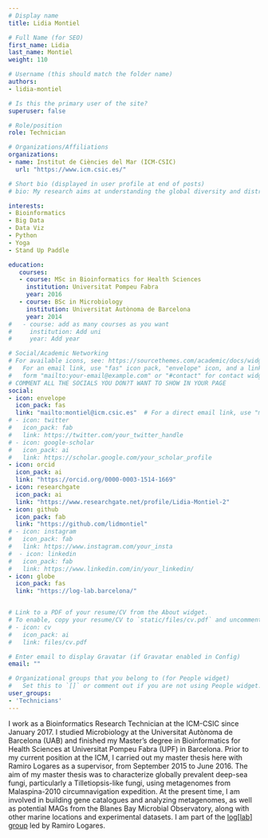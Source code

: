 ```yaml
---
# Display name
title: Lidia Montiel

# Full Name (for SEO)
first_name: Lidia
last_name: Montiel
weight: 110

# Username (this should match the folder name)
authors:
- lidia-montiel

# Is this the primary user of the site?
superuser: false

# Role/position
role: Technician

# Organizations/Affiliations
organizations:
- name: Institut de Ciències del Mar (ICM-CSIC)
  url: "https://www.icm.csic.es/"

# Short bio (displayed in user profile at end of posts)
# bio: My research aims at understanding the global diversity and distribution of eukaryotic and prokaryotic microbes employing curated phylogenetic frameworks focusing on novel environmental taxa.

interests:
- Bioinformatics
- Big Data
- Data Viz
- Python
- Yoga
- Stand Up Paddle

education:
   courses:
   - course: MSc in Bioinformatics for Health Sciences
     institution: Universitat Pompeu Fabra
     year: 2016
   - course: BSc in Microbiology
     institution: Universitat Autònoma de Barcelona
     year: 2014
#   - course: add as many courses as you want
#     institution: Add uni
#     year: Add year

# Social/Academic Networking
# For available icons, see: https://sourcethemes.com/academic/docs/widgets/#icons
#   For an email link, use "fas" icon pack, "envelope" icon, and a link in the
#   form "mailto:your-email@example.com" or "#contact" for contact widget.
# COMMENT ALL THE SOCIALS YOU DON?T WANT TO SHOW IN YOUR PAGE
social:
- icon: envelope
  icon_pack: fas
  link: "mailto:montiel@icm.csic.es"  # For a direct email link, use "mailto:test@example.org".
# - icon: twitter
#   icon_pack: fab
#   link: https://twitter.com/your_twitter_handle
# - icon: google-scholar
#   icon_pack: ai
#   link: https://scholar.google.com/your_scholar_profile
- icon: orcid
  icon_pack: ai
  link: "https://orcid.org/0000-0003-1514-1669"
- icon: researchgate
  icon_pack: ai
  link: "https://www.researchgate.net/profile/Lidia-Montiel-2"
- icon: github
  icon_pack: fab
  link: "https://github.com/lidmontiel"
# - icon: instagram
#   icon_pack: fab
#   link: https://www.instagram.com/your_insta
#  - icon: linkedin
#   icon_pack: fab
#   link: https://www.linkedin.com/in/your_linkedin/
- icon: globe
  icon_pack: fas
  link: "https://log-lab.barcelona/"


# Link to a PDF of your resume/CV from the About widget.
# To enable, copy your resume/CV to `static/files/cv.pdf` and uncomment the lines below.
# - icon: cv
#   icon_pack: ai
#   link: files/cv.pdf

# Enter email to display Gravatar (if Gravatar enabled in Config)
email: ""

# Organizational groups that you belong to (for People widget)
#   Set this to `[]` or comment out if you are not using People widget.
user_groups:
- 'Technicians'
---
```

I work as a Bioinformatics Research Technician at the ICM-CSIC since January 2017. I studied Microbiology at the Universitat Autònoma de Barcelona (UAB) and finished my Master’s degree in Bioinformatics for Health Sciences at Universitat Pompeu Fabra (UPF) in Barcelona. Prior to my current position at the ICM, I carried out my master thesis here with Ramiro Logares as a supervisor, from September 2015 to June 2016. The aim of my master thesis was to characterize globally prevalent deep-sea fungi, particularly a Tilletiopsis-like fungi, using metagenomes from Malaspina-2010 circumnavigation expedition. 
At the present time, I am involved in building gene catalogues and analyzing metagenomes, as well as potential MAGs from the Blanes Bay Microbial Observatory, along with other marine locations and experimental datasets. I am part of the [log[lab] group](https://log-lab.barcelona/) led by Ramiro Logares.
